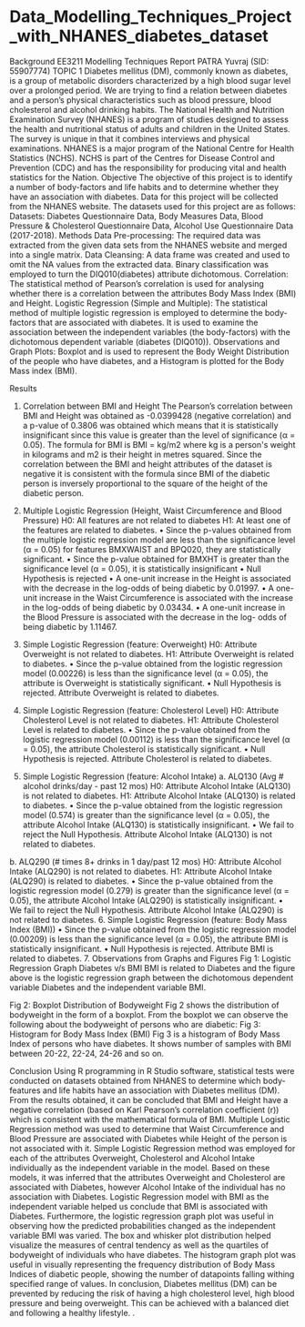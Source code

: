 # Data_Modelling_Techniques_Project_with_NHANES_diabetes_dataset
Background
EE3211 Modelling Techniques Report
PATRA Yuvraj (SID: 55907774) TOPIC 1
   Diabetes mellitus (DM), commonly known as diabetes, is a group of metabolic disorders characterized by a high blood sugar level over a prolonged period. We are trying to find a relation between diabetes and a person’s physical characteristics such as blood pressure, blood cholesterol and alcohol drinking habits.
The National Health and Nutrition Examination Survey (NHANES) is a program of studies designed to assess the health and nutritional status of adults and children in the United States. The survey is unique in that it combines interviews and physical examinations. NHANES is a major program of the National Centre for Health Statistics (NCHS). NCHS is part of the Centres for Disease Control and Prevention (CDC) and has the responsibility for producing vital and health statistics for the Nation.
Objective
The objective of this project is to identify a number of body-factors and life habits and to determine whether they have an association with diabetes. Data for this project will be collected from the NHANES website. The datasets used for this project are as follows:
Datasets: Diabetes Questionnaire Data, Body Measures Data, Blood Pressure & Cholesterol Questionnaire Data, Alcohol Use Questionnaire Data (2017-2018).
Methods
Data Pre-processing: The required data was extracted from the given data sets from the
NHANES website and merged into a single matrix.
Data Cleansing: A data frame was created and used to omit the NA values from the extracted data. Binary classification was employed to turn the DIQ010(diabetes) attribute dichotomous.
Correlation: The statistical method of Pearson’s correlation is used for analysing whether there is a correlation between the attributes Body Mass Index (BMI) and Height.
Logistic Regression (Simple and Multiple): The statistical method of multiple logistic regression is employed to determine the body-factors that are associated with diabetes. It is used to examine the association between the independent variables (the body-factors) with the dichotomous dependent variable (diabetes (DIQ010)).
Observations and Graph Plots: Boxplot and is used to represent the Body Weight Distribution of the people who have diabetes, and a Histogram is plotted for the Body Mass index (BMI).
        
Results
1. Correlation between BMI and Height
   The Pearson’s correlation between BMI and Height was obtained as -0.0399428 (negative correlation) and a p-value of 0.3806 was obtained which means that it is statistically insignificant since this value is greater than the level of significance (α = 0.05).
The formula for BMI is BMI = kg/m2 where kg is a person's weight in kilograms and m2 is their height in metres squared. Since the correlation between the BMI and height attributes of the dataset is negative it is consistent with the formula since BMI of the diabetic person is inversely proportional to the square of the height of the diabetic person.
2. Multiple Logistic Regression (Height, Waist Circumference and Blood Pressure)
H0: All features are not related to diabetes
H1: At least one of the features are related to diabetes.
• Since the p-values obtained from the multiple logistic regression model are less than the significance level (α = 0.05) for features BMXWAIST and BPQ020, they are statistically significant.
• Since the p-value obtained for BMXHT is greater than the significance level (α = 0.05), it is statistically insignificant
• Null Hypothesis is rejected
• A one-unit increase in the Height is associated with the decrease in the log-odds of
being diabetic by 0.01997.
• A one-unit increase in the Waist Circumference is associated with the increase in the
log-odds of being diabetic by 0.03434.
• A one-unit increase in the Blood Pressure is associated with the decrease in the log- odds of being diabetic by 1.11467.
  
3. Simple Logistic Regression (feature: Overweight)
 H0: Attribute Overweight is not related to diabetes. H1: Attribute Overweight is related to diabetes.
• Since the p-value obtained from the logistic regression model (0.00226) is less than the significance level (α = 0.05), the attribute is Overweight is statistically significant.
• Null Hypothesis is rejected. Attribute Overweight is related to diabetes.
4. Simple Logistic Regression (feature: Cholesterol Level)
H0: Attribute Cholesterol Level is not related to diabetes. H1: Attribute Cholesterol Level is related to diabetes.
• Since the p-value obtained from the logistic regression model (0.00112) is less than the significance level (α = 0.05), the attribute Cholesterol is statistically significant.
• Null Hypothesis is rejected. Attribute Cholesterol is related to diabetes.
5. Simple Logistic Regression (feature: Alcohol Intake)
a. ALQ130 (Avg # alcohol drinks/day - past 12 mos)
H0: Attribute Alcohol Intake (ALQ130) is not related to diabetes. H1: Attribute Alcohol Intake (ALQ130) is related to diabetes.
• Since the p-value obtained from the logistic regression model (0.574) is greater than the significance level (α = 0.05), the attribute Alcohol Intake (ALQ130) is statistically insignificant.
• We fail to reject the Null Hypothesis. Attribute Alcohol Intake (ALQ130) is not related to diabetes.
      
b. ALQ290 (# times 8+ drinks in 1 day/past 12 mos)
 H0: Attribute Alcohol Intake (ALQ290) is not related to diabetes. H1: Attribute Alcohol Intake (ALQ290) is related to diabetes.
• Since the p-value obtained from the logistic regression model (0.279) is greater than the significance level (α = 0.05), the attribute Alcohol Intake (ALQ290) is statistically insignificant.
• We fail to reject the Null Hypothesis. Attribute Alcohol Intake (ALQ290) is not related to diabetes.
6. Simple Logistic Regression (feature: Body Mass Index (BMI))
• Since the p-value obtained from the logistic regression model (0.00209) is less than the significance level (α = 0.05), the attribute BMI is statistically insignificant.
• Null Hypothesis is rejected. Attribute BMI is related to diabetes.
7. Observations from Graphs and Figures
Fig 1: Logistic Regression Graph Diabetes v/s BMI
BMI is related to Diabetes and the figure above is the logistic regression graph between the dichotomous dependent variable Diabetes and the independent variable BMI.
      
 Fig 2: Boxplot Distribution of Bodyweight
Fig 2 shows the distribution of bodyweight in the form of a boxplot. From the boxplot we can observe the following about the bodyweight of persons who are diabetic:
Fig 3: Histogram for Body Mass Index (BMI)
Fig 3 is a histogram of Body Mass Index of persons who have diabetes. It shows number of samples with BMI between 20-22, 22-24, 24-26 and so on.
   
Conclusion
Using R programming in R Studio software, statistical tests were conducted on datasets obtained from NHANES to determine which body-features and life habits have an association with Diabetes mellitus (DM). From the results obtained, it can be concluded that BMI and Height have a negative correlation (based on Karl Pearson’s correlation coefficient (r)) which is consistent with the mathematical formula of BMI. Multiple Logistic Regression method was used to determine that Waist Circumference and Blood Pressure are associated with Diabetes while Height of the person is not associated with it. Simple Logistic Regression method was employed for each of the attributes Overweight, Cholesterol and Alcohol Intake individually as the independent variable in the model. Based on these models, it was inferred that the attributes Overweight and Cholesterol are associated with Diabetes, however Alcohol Intake of the individual has no association with Diabetes. Logistic Regression model with BMI as the independent variable helped us conclude that BMI is associated with Diabetes. Furthermore, the logistic regression graph plot was useful in observing how the predicted probabilities changed as the independent variable BMI was varied. The box and whisker plot distribution helped visualize the measures of central tendency as well as the quartiles of bodyweight of individuals who have diabetes. The histogram graph plot was useful in visually representing the frequency distribution of Body Mass Indices of diabetic people, showing the number of datapoints falling withing specified range of values.
In conclusion, Diabetes mellitus (DM) can be prevented by reducing the risk of having a high cholesterol level, high blood pressure and being overweight. This can be achieved with a balanced diet and following a healthy lifestyle.
 .
